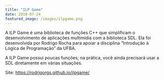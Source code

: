 ```yaml
---
title: "ILP Game"
date: 2018-07-24
featured_image: /images/ilpgame.png
---
```


A ILP Game é uma biblioteca de funções C++ que simplificam o desenvolvimento de aplicações multimídia com a biblioteca SDL. Ela foi desenvolvida por Rodrigo Rocha para apoiar a disciplina “Introdução à Lógica de Programação” da UFBA.

A ILP Game possui poucas funções; na prática, você ainda precisará usar a SDL diretamente em várias situações.

Site: <https://rodrigorgs.github.io/ilpgame/>